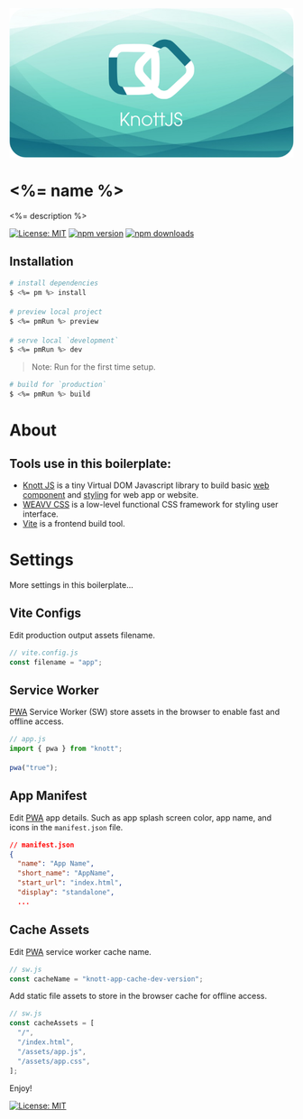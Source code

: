 <p align="center">
  <img src="https://raw.githubusercontent.com/knott-dev/knott-js/main/banner.png" width="auto" alt="Knott JS">
</p>

# <%= name %>

<%= description %>

[![License: MIT](https://img.shields.io/badge/License-MIT-brightgreen.svg)](https://opensource.org/licenses/MIT)
[![npm version](https://badge.fury.io/js/knott-cli.svg)](https://badge.fury.io/js/knott-cli)
[![npm downloads](https://img.shields.io/npm/dm/knott-cli.svg)](https://www.npmjs.com/package/knott-cli)

## Installation

```bash
# install dependencies
$ <%= pm %> install

# preview local project
$ <%= pmRun %> preview

# serve local `development`
$ <%= pmRun %> dev
```

> Note: Run for the first time setup.

```bash
# build for `production`
$ <%= pmRun %> build
```

# About

## Tools use in this boilerplate:

 - [Knott JS](https://knottjs.netlify.app) is a tiny Virtual DOM Javascript library to build basic [web component](https://knottjs.netlify.app/#create-component) and [styling](https://knottjs.netlify.app/#styling) for web app or website.
 - [WEAVV CSS](https://weavvcss.netlify.app) is a low-level functional CSS framework for styling user interface.
 - [Vite](https://vitejs.dev/) is a frontend build tool.

# Settings

More settings in this boilerplate...

## Vite Configs

Edit production output assets filename.

```js
// vite.config.js
const filename = "app";
```

## Service Worker

[PWA](https://developer.mozilla.org/en-US/docs/Web/Progressive_web_apps) Service Worker (SW) store assets in the browser to enable fast and offline access.

```js
// app.js
import { pwa } from "knott";

pwa("true");
```

## App Manifest

Edit [PWA](https://developer.mozilla.org/en-US/docs/Web/Progressive_web_apps) app details. Such as app splash screen color, app name, and icons in the `manifest.json` file.

```json
// manifest.json
{
  "name": "App Name",
  "short_name": "AppName",
  "start_url": "index.html",
  "display": "standalone",
  ...
```

## Cache Assets

Edit [PWA](https://developer.mozilla.org/en-US/docs/Web/Progressive_web_apps) service worker cache name.

```js
// sw.js
const cacheName = "knott-app-cache-dev-version";
```

Add static file assets to store in the browser cache for offline access.

```js
// sw.js
const cacheAssets = [
  "/",
  "/index.html",
  "/assets/app.js",
  "/assets/app.css",
];
```

Enjoy!

[![License: MIT](https://img.shields.io/badge/License-MIT-brightgreen.svg)](https://opensource.org/licenses/MIT)

